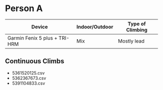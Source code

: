 # Person A
| Device | Indoor/Outdoor | Type of Climbing|
|--------|----------------|-----------------|
| Garmin Fenix 5 plus + TRI-HRM | Mix | Mostly lead |

## Continuous Climbs
* 5361520125.csv
* 5362367673.csv
* 5391104833.csv
